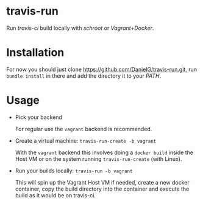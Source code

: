 travis-run
==========

Run *travis-ci* build locally with *schroot* or *Vagrant*+*Docker*.

Installation
============

For now you should just clone https://github.com/DanielG/travis-run.git, run
`bundle install` in there and add the directory it to your *PATH*.

Usage
=====

- Pick your backend

  For regular use the `vagrant` backend is recommended.

- Create a virtual machine: `travis-run-create -b vagrant`

  With the `vagrant` backend this involves doing a `docker build` inside the
  Host VM or on the system running `travis-run-create` (with Linux).

- Run your builds locally: `travis-run -b vagrant`

  This will spin up the Vagrant Host VM if needed, create a new docker
  container, copy the build directory into the container and execute the build
  as it would be on travis-ci.
